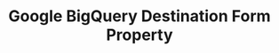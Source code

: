 ---
# -------------------------- #
#        CONTENT TYPE        #
# -------------------------- #

content-type: "api-form"
form-type: "destination"
key: "destination-form-properties-google-bigquery-object"


# -------------------------- #
#        OBJECT INFO         #
# -------------------------- #

title: "Google BigQuery Destination Form Property"
api-type: "bigquery_v2"
display-name: "Google BigQuery"

docs-name: "bigquery"
db-type: "bigquery"

description: |
  To set up a {{ form-property.display-name }} destination, users will need to:

  1. Create a Google Cloud Platform IAM service account
  2. Generate a JSON project key file

  Refer to our [{{ form-property.display-name }} documentation]({{ link.destinations.setup.bigquery | prepend: site.baseurl }}) for additional details.


# -------------------------- #
#      OBJECT ATTRIBUTES     #
# -------------------------- #

uses-common-fields: false
object-attributes:
  - name: "cloud_storage_location"
    type: "string"
    required: true
    read-only: false
    description: |
      The Google Cloud Storage (GCS) region to be used during the replication process. This setting determines the region of the internal GCS storage bucket Stitch will use to load data into {{ form-property.display-name }}.

      Accepted values are:

      {% for region in site.data.destinations.reference.bigquery.v2.region-list %}
      - {{ region.name | replace_regex: "^[^(]*","" | remove: "(" | remove: ")" | markdownify }}
      {% endfor %}
    value: |
      "US"

  - name: "loading_mode"
    type: "string"
    required: true
    read-only: false
    description: |
      Determines how Stitch handles changes to existing records when loading data into {{ form-property.display-name }}. **Note**: This value cannot be modified after the destination is created.

      Accepted values are:

      - `UPSERT`: Existing rows will be updated with the most recent version of the record from the source. With this option, only the most recent version of a record will exist in {{ form-property.display-name }}.

      - `APPEND_ONLY`: Existing rows aren’t updated. Newer versions of existing records are added as new rows to the end of tables. With this option, many versions of the record will exist in {{ form-property.display-name }}, capturing how a record changed over time.

      Refer to the [todo documentation]() for more info and examples.
    value: |
      "UPSERT"

  - name: "service_account_credentials"
    type: "object"
    required: true
    read-only: false
    description: |
      Details and credentials for the Google Cloud Platform (GCP) IAM service account Stitch will use to load data into {{ form-property.display-name }} from Google Cloud Storage (GCS).

      This data is generated when a [JSON project key file](https://cloud.google.com/iam/docs/creating-managing-service-account-keys){:target="new"} is created for the service account using the GCP Console. Refer to [todo]() for more info and instructions.
    value: |
      {
           "type": "service_account",
           "project_id": "<YOUR_PROJECT_ID>",
           "private_key_id": "<PRIVATE_KEY_ID>",
           "private_key": "-----BEGIN PRIVATE KEY-----<PRIVATE_KEY>-----END PRIVATE KEY-----",
           "client_email": "<EMAIL>@<PROJECT_ID>.iam.gserviceaccount.com",
           "client_id": "<CLIENT_ID>",
           "auth_uri": "https://accounts.google.com/o/oauth2/auth",
           "token_uri": "https://accounts.google.com/o/oauth2/token",
           "auth_provider_x509_cert_url": "https://www.googleapis.com/oauth2/v1/certs",
           "client_x509_cert_url": "https://www.googleapis.com/robot/v1/metadata/x509/<SERVICE_ACCOUNT_EMAIL>"
          }

    subattributes:
      - name: "type"
        type: "string"
        required: true
        read-only: false
        description: "This will be `service_account`."
        value: |
          "service_account"

      - name: "project_id"
        type: "string"
        required: true
        read-only: false
        description: "The ID of the project associated with the service account."
        value: |
          "<PROJECT_ID>"

      - name: "private_key_id"
        type: "string"
        required: true
        read-only: false
        description: "The ID of the private key."
        value: |
          "23sdiljasd29023908sdjlasdjasdf12be"

      - name: "private_key"
        type: "string"
        required: true
        read-only: false
        description: "The private key for the service account."
        value: |
          "-----BEGIN PRIVATE KEY-----<PRIVATE_KEY>-----END PRIVATE KEY-----"

      - name: "client_email"
        type: "string"
        required: true
        read-only: false
        description: "The service account email address."
        value: |
          "<EMAIL>@<PROJECT_ID>.iam.gserviceaccount.com"

      - name: "client_id"
        type: "string"
        required: true
        read-only: false
        description: "The client ID."
        value: |
          "<CLIENT_ID>"

      - name: "auth_uri"
        type: "string"
        required: true
        read-only: false
        description: "The auth URL for the service account."
        value: |
          "https://accounts.google.com/o/oauth2/auth"

      - name: "token_uri"
        type: "string"
        required: true
        read-only: false
        description: "The token URL for the service account."
        value: |
          "https://accounts.google.com/o/oauth2/token"

      - name: "auth_provider_x509_cert_url"
        type: "string"
        required: true
        read-only: false
        description: "The auth provider x509 cert URL for the service account."
        value: |
          "https://www.googleapis.com/oauth2/v1/certs"

      - name: "client_x509_cert_url"
        type: "string"
        required: true
        read-only: false
        description: "The client x509 cert URL for the service account."
        value: |
          "https://www.googleapis.com/robot/v1/metadata/x509/<SERVICE_ACCOUNT_EMAIL>"

  - name: "project_id"
    type: "string"
    required: true
    read-only: true
    description: |
      The ID of the project associated with the service account.
    value: |
      "<READ_ONLY_PROJECT_ID>"
---